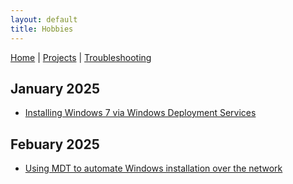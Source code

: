 ```yaml
---
layout: default  
title: Hobbies
---
```


[Home](../index.md) | [Projects](../projects/index.md) | [Troubleshooting](../troubleshooting/index.md)

## January 2025
- [Installing Windows 7 via Windows Deployment Services](main/2025/January/NetworkWinInstall.md)


## Febuary 2025
- [Using MDT to automate Windows installation over the network](main/2025/Febuary/DeployingWindowsMDT.md)

